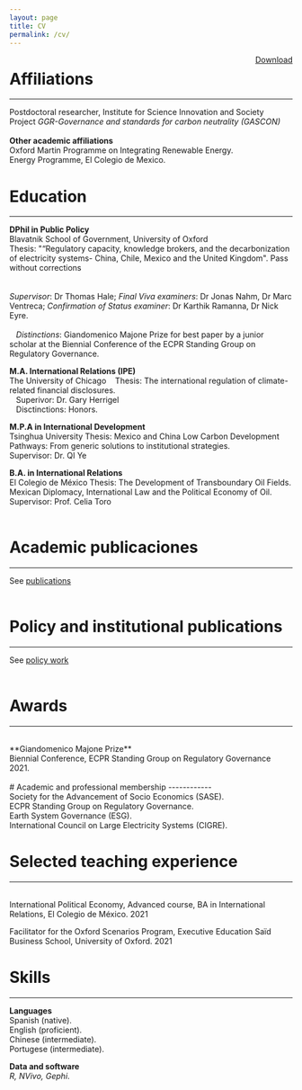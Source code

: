 ```yaml
---
layout: page
title: CV
permalink: /cv/
---
```

<a href="/assets/V_CV_072021.pdf" style="float: right;">Download</a>

# Affiliations
------------
Postdoctoral researcher, Institute for Science Innovation and Society <br />
Project _GGR-Governance and standards for carbon neutrality (GASCON)_ <br />
<br />
**Other academic affiliations**<br />
Oxford Martin Programme on Integrating Renewable Energy.<br />
Energy Programme, El Colegio de Mexico.

# Education
------------
**DPhil in Public Policy**<br />
Blavatnik School of Government, University of Oxford
<br />
Thesis: "“Regulatory capacity, knowledge brokers, and the decarbonization of electricity systems- China, Chile, Mexico and the United Kingdom". Pass without corrections<br />
<br />
<br />
_Supervisor_: Dr Thomas Hale; _Final Viva examiners_: Dr Jonas Nahm, Dr Marc Ventreca; _Confirmation of Status examiner_: Dr Karthik Ramanna, Dr Nick Eyre.
<br />
<br />
&nbsp;&nbsp;&nbsp;_Distinctions_: Giandomenico Majone Prize for best paper by a junior scholar at the Biennial Conference of the ECPR Standing Group on Regulatory Governance.

**M.A. International Relations (IPE)**<br />
The University of Chicago
&nbsp;&nbsp;&nbsp;Thesis: The international regulation of climate-related financial disclosures. <br />
&nbsp;&nbsp;&nbsp;Superivor: Dr. Gary Herrigel<br />
&nbsp;&nbsp;&nbsp;Disctinctions: Honors.<br />

**M.P.A in International Development**<br />
Tsinghua University
Thesis: Mexico and China Low Carbon Development Pathways: From generic solutions to institutional strategies. <br />
Supervisor: Dr. QI Ye<br />

**B.A. in International Relations**<br />
El Colegio de México
Thesis: The Development of Transboundary Oil Fields. Mexican Diplomacy, International Law and the Political Economy of Oil. <br />
Supervisor: Prof. Celia Toro<br />
<br />

# Academic publicaciones
------------
See [publications](/publications/)
<br />
<br />
# Policy and institutional publications
------------
See [policy work](/policy/)
<br />
<br />
# Awards
------------
<br />
**Giandomenico Majone Prize**<br />
Biennial Conference, ECPR Standing Group on Regulatory Governance<br />
2021.<br />

<br />
# Academic and professional membership
------------
<br />
Society for the Advancement of Socio Economics (SASE).
<br />
ECPR Standing Group on Regulatory Governance.
<br />
Earth System Governance (ESG).
<br />
International Council on Large Electricity Systems (CIGRE).
<br />

# Selected teaching experience
------------
<br />
International Political Economy, Advanced course, BA in International Relations, El Colegio de México. 2021 <br />

Facilitator for the Oxford Scenarios Program, Executive Education
Saïd Business School, University of Oxford. 2021 <br />

# Skills
------------
**Languages**<br />
Spanish (native).<br />
English (proficient). <br />
Chinese (intermediate). <br />
Portugese (intermediate). <br />

**Data and software**<br />
_R, NVivo, Gephi_.
